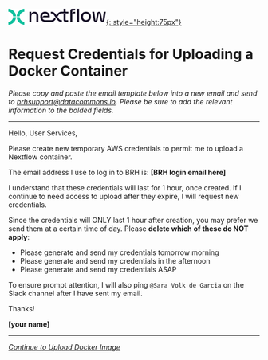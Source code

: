 [![Nextflow logo](img/nextflow.svg){: style="height:75px"}](https://www.nextflow.io/)

# **Request Credentials for Uploading a Docker Container**

*Please copy and paste the email template below into a new email and send to [brhsupport@datacommons.io](mailto:brhsupport@datacommons.io). Please be sure to add the relevant information to the bolded fields.*

------
Hello, User Services,

Please create new temporary AWS credentials to permit me to upload a Nextflow container.

The email address I use to log in to BRH is: **[BRH login email here]**

I understand that these credentials will last for 1 hour, once created. If I continue to need access to upload after they expire, I will request new credentials.

Since the credentials will ONLY last 1 hour after creation, you may prefer we send them at a certain time of day. Please **delete which of these do NOT apply**:

* Please generate and send my credentials tomorrow morning
* Please generate and send my credentials in the afternoon
* Please generate and send my credentials ASAP

To ensure prompt attention, I will also ping `@Sara Volk de Garcia` on the Slack channel after I have sent my email.

Thanks!

**[your name]**

------

[*Continue to Upload Docker Image*](./nextflow-upload-docker.md)
